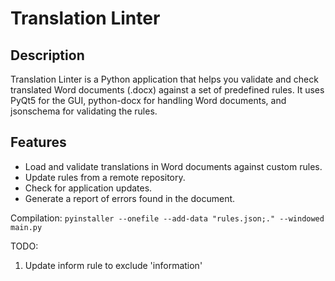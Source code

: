 # Translation Linter

## Description

Translation Linter is a Python application that helps you validate and check translated Word documents (.docx) against a set of predefined rules. It uses PyQt5 for the GUI, python-docx for handling Word documents, and jsonschema for validating the rules.

## Features

- Load and validate translations in Word documents against custom rules.
- Update rules from a remote repository.
- Check for application updates.
- Generate a report of errors found in the document.

Compilation: `pyinstaller --onefile --add-data "rules.json;." --windowed  main.py`

TODO:

1. Update inform rule to exclude 'information'
